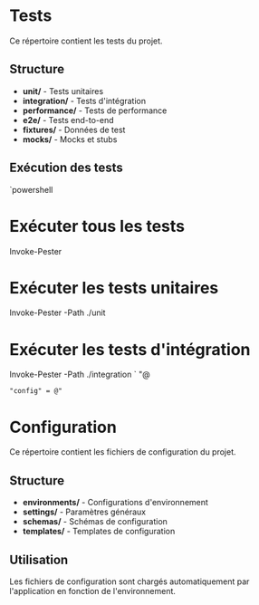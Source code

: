 # Tests

Ce répertoire contient les tests du projet.

## Structure

- **unit/** - Tests unitaires
- **integration/** - Tests d'intégration
- **performance/** - Tests de performance
- **e2e/** - Tests end-to-end
- **fixtures/** - Données de test
- **mocks/** - Mocks et stubs

## Exécution des tests

`powershell
# Exécuter tous les tests
Invoke-Pester

# Exécuter les tests unitaires
Invoke-Pester -Path ./unit

# Exécuter les tests d'intégration
Invoke-Pester -Path ./integration
`
"@

    "config" = @"
# Configuration

Ce répertoire contient les fichiers de configuration du projet.

## Structure

- **environments/** - Configurations d'environnement
- **settings/** - Paramètres généraux
- **schemas/** - Schémas de configuration
- **templates/** - Templates de configuration

## Utilisation

Les fichiers de configuration sont chargés automatiquement par l'application en fonction de l'environnement.
